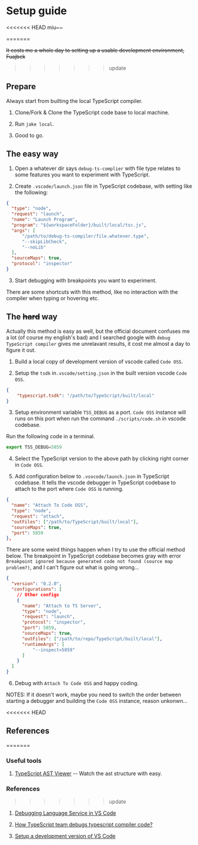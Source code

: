 # Setup guide
<<<<<<< HEAD
miu~~

=======

~~It costs me a whole day to setting up a usable development environment, Fuajbck~~

>>>>>>> update
## Prepare

Always start from builting the local TypeScript compiler.

1. Clone/Fork & Clone the TypeScript code base to local machine.

2. Run `jake local`.

3. Good to go.

## The easy way

1. Open a whatever dir says `debug-ts-complier` with file type relates to some features you want to experiment with TypeScript.

2. Create `.vscode/launch.json` file in TypeScript codebase, with setting like the following:

```json
{
  "type": "node",
  "request": "launch",
  "name": "Launch Program",
  "program": "${workspaceFolder}/built/local/tsc.js",
  "args": [
      "/path/to/debug-ts-compiler/file.whatever.type",
      "--skipLibCheck",
      "--noLib"
  ],
  "sourceMaps": true,
  "protocol": "inspector"
}
```

3. Start debugging with breakpoints you want to experiment.

There are some shortcuts with this method, like no interaction with the compiler when typing or hovering etc.

## The ~~hard~~ way

Actually this method is easy as well, but the official document confuses me a lot (of course my english's bad) and I searched google with `debug TypeScript compiler` gives me unrelavant results, it cost me almost a day to figure it out.

1. Build a local copy of development version of vscode called `Code OSS`.

2. Setup the `tsdk` in`.vscode/setting.json` in the built version vscode `Code OSS`.

```json
{
    "typescript.tsdk": "/path/to/TypeScript/built/local"
}
```

3. Setup environment variable `TSS_DEBUG` as a port. `Code OSS` instance will runs on this port when run the command `./scripts/code.sh` in vscode codebase.

Run the following code in a terminal.

```js
export TSS_DEBUG=5859
```

4. Select the TypeScript version to the above path by clicking right corner in `Code OSS`.

5. Add configuration below to `.vsocode/launch.json` in TypeScript codebase. It tells the vscode debugger in TypeScript codebase to attach to the port where `Code OSS` is running.

```json
{
  "name": "Attach To Code OSS",
  "type": "node",
  "request": "attach",
  "outFiles": ["/path/to/TypeScript/built/local"],
  "sourceMaps": true,
  "port": 5859
},
```

There are some weird things happen when I try to use the official method below. The breakpoint in TypeScript codebase becomes gray with error `Breakpoint ignored because generated code not found (source map problem?)`, and I can't figure out what is going wrong...

```json
{
  "version": "0.2.0",
  "configurations": [
    // Other configs
    {
      "name": "Attach to TS Server",
      "type": "node",
      "request": "launch",
      "protocol": "inspector",
      "port": 5859,
      "sourceMaps": true,
      "outFiles": ["/path/to/repo/TypeScript/built/local"],
      "runtimeArgs": [
          "--inspect=5859"
      ]
    }
  ]
}
```

6. Debug with `Attach To Code OSS` and happy coding.

NOTES: If it doesn't work, maybe you need to switch the order between starting a debugger and building the `Code OSS` instance, reason unkonwn...

<<<<<<< HEAD
## References
=======
### Useful tools

1. [TypeScript AST Viewer](https://ts-ast-viewer.com/) -- Watch the ast structure with easy.

### References
>>>>>>> update

1. [Debugging Language Service in VS Code](https://github.com/Microsoft/TypeScript/wiki/Debugging-Language-Service-in-VS-Code)

2. [How TypeScript team debugs typescript compiler code?](https://github.com/Microsoft/TypeScript/issues/24943)

3. [Setup a development version of VS Code](https://github.com/Microsoft/vscode/wiki/How-to-Contribute)

